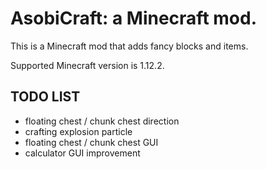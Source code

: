 # AsobiCraft: a Minecraft mod.

This is a Minecraft mod that adds fancy blocks and items.

Supported Minecraft version is 1.12.2.

## TODO LIST

- floating chest / chunk chest direction
- crafting explosion particle
- floating chest / chunk chest GUI
- calculator GUI improvement